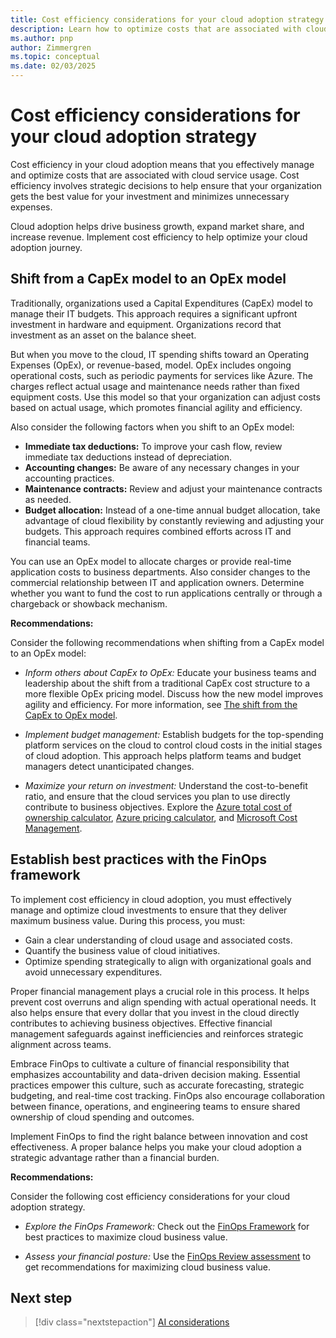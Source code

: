 ```yaml
---
title: Cost efficiency considerations for your cloud adoption strategy
description: Learn how to optimize costs that are associated with cloud services and ensure that your organization gets the best value for its investment.
ms.author: pnp
author: Zimmergren
ms.topic: conceptual
ms.date: 02/03/2025
---
```


# Cost efficiency considerations for your cloud adoption strategy

Cost efficiency in your cloud adoption means that you effectively manage and optimize costs that are associated with cloud service usage. Cost efficiency involves strategic decisions to help ensure that your organization gets the best value for your investment and minimizes unnecessary expenses.

Cloud adoption helps drive business growth, expand market share, and increase revenue. Implement cost efficiency to help optimize your cloud adoption journey.

## Shift from a CapEx model to an OpEx model

Traditionally, organizations used a Capital Expenditures (CapEx) model to manage their IT budgets. This approach requires a significant upfront investment in hardware and equipment. Organizations record that investment as an asset on the balance sheet.

But when you move to the cloud, IT spending shifts toward an Operating Expenses (OpEx), or revenue-based, model. OpEx includes ongoing operational costs, such as periodic payments for services like Azure. The charges reflect actual usage and maintenance needs rather than fixed equipment costs. Use this model so that your organization can adjust costs based on actual usage, which promotes financial agility and efficiency.

Also consider the following factors when you shift to an OpEx model:

- **Immediate tax deductions:** To improve your cash flow, review immediate tax deductions instead of depreciation.
- **Accounting changes:** Be aware of any necessary changes in your accounting practices.
- **Maintenance contracts:** Review and adjust your maintenance contracts as needed.
- **Budget allocation:** Instead of a one-time annual budget allocation, take advantage of cloud flexibility by constantly reviewing and adjusting your budgets. This approach requires combined efforts across IT and financial teams.

You can use an OpEx model to allocate charges or provide real-time application costs to business departments. Also consider changes to the commercial relationship between IT and application owners. Determine whether you want to fund the cost to run applications centrally or through a chargeback or showback mechanism.

**Recommendations:**

Consider the following recommendations when shifting from a CapEx model to an OpEx model:

- _Inform others about CapEx to OpEx:_ Educate your business teams and leadership about the shift from a traditional CapEx cost structure to a more flexible OpEx pricing model. Discuss how the new model improves agility and efficiency. For more information, see [The shift from the CapEx to OpEx model](/training/modules/get-started-with-finops/1-introduction).

- _Implement budget management:_ Establish budgets for the top-spending platform services on the cloud to control cloud costs in the initial stages of cloud adoption. This approach helps platform teams and budget managers detect unanticipated changes.

- _Maximize your return on investment:_ Understand the cost-to-benefit ratio, and ensure that the cloud services you plan to use directly contribute to business objectives. Explore the [Azure total cost of ownership calculator](https://azure.microsoft.com/pricing/tco/calculator/), [Azure pricing calculator](https://azure.microsoft.com/pricing/calculator/), and [Microsoft Cost Management](https://azure.microsoft.com/products/cost-management).

## Establish best practices with the FinOps framework

To implement cost efficiency in cloud adoption, you must effectively manage and optimize cloud investments to ensure that they deliver maximum business value. During this process, you must:

- Gain a clear understanding of cloud usage and associated costs.
- Quantify the business value of cloud initiatives.
- Optimize spending strategically to align with organizational goals and avoid unnecessary expenditures.

Proper financial management plays a crucial role in this process. It helps prevent cost overruns and align spending with actual operational needs. It also helps ensure that every dollar that you invest in the cloud directly contributes to achieving business objectives. Effective financial management safeguards against inefficiencies and reinforces strategic alignment across teams.

Embrace FinOps to cultivate a culture of financial responsibility that emphasizes accountability and data-driven decision making. Essential practices empower this culture, such as accurate forecasting, strategic budgeting, and real-time cost tracking. FinOps also encourage collaboration between finance, operations, and engineering teams to ensure shared ownership of cloud spending and outcomes.

Implement FinOps to find the right balance between innovation and cost effectiveness. A proper balance helps you make your cloud adoption a strategic advantage rather than a financial burden.

**Recommendations:**

Consider the following cost efficiency considerations for your cloud adoption strategy.

- _Explore the FinOps Framework:_ Check out the [FinOps Framework](/cloud-computing/finops/) for best practices to maximize cloud business value.

- _Assess your financial posture:_ Use the [FinOps Review assessment](/assessments/ad1c0f6b-396b-44a4-924b-7a4c778a13d3/) to get recommendations for maximizing cloud business value.

## Next step

> [!div class="nextstepaction"]
> [AI considerations](./ai.md)

